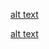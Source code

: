 [alt text](https://raw.githubusercontent.com/byrongaspard/RoboBoat_TU/master/Images/EmergencyTransmitter/EmergencyTransmitter_Exterior.jpeg)

[alt text](https://github.com/byrongaspard/RoboBoat_TU.git/Images/EmergencyTransmitter/EmergencyTransmitter_Interior.jpeg)
